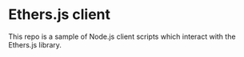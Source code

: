 # Ethers.js client

This repo is a sample of Node.js client scripts which interact with the Ethers.js library.
